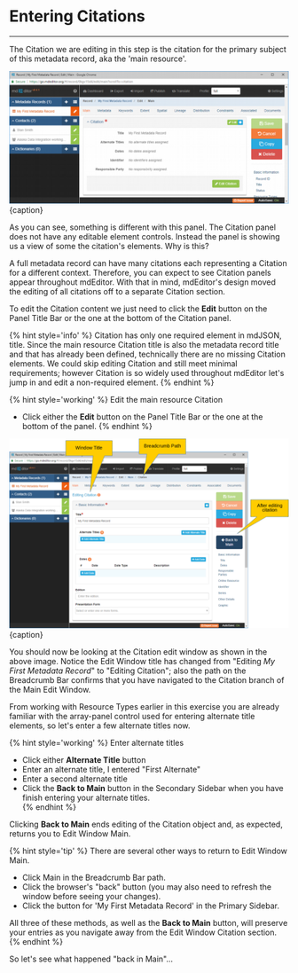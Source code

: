 # Entering Citations 
---

The <span class="md-panel">Citation</span> we are editing in this step is the citation for the primary subject of this metadata record, aka the 'main resource'.   

![Editing Window - Main - Main Resource Citation](/assets/get-started/edit-window-main-citation-1.png){caption}

As you can see, something is different with this panel. The <span class="md-panel">Citation</span> panel does not have any editable element controls.  Instead the panel is showing us a view of some the citation's elements.  Why is this?

A full metadata record can have many citations each representing a <span class="md-panel">Citation</span> for a different context.  Therefore, you can expect to see <span class="md-panel">Citation</span> panels appear throughout mdEditor.  With that in mind, mdEditor's design moved the editing of all citations off to a separate <span class="md-section">Citation</span> section. 

To edit the <span class="md-panel">Citation</span> content we just need to click the <strong class="btn btn-success btn-xs"> <i class="fa fa-pencil"> </i> Edit</strong> button on the <span class="md-window">Panel Title Bar</span> or the one at the bottom of the <span class="md-panel">Citation</span> panel. 

{% hint style='info' %}
  <span class="md-panel">Citation</span> has only one required element in mdJSON, <span class="md-element">title</span>.  Since the main resource <span class="md-panel">Citation</span> <span class="md-element">title</span> is also the metadata record <span class="md-element">title</span> and that has already been defined, technically there are no missing <span class="md-panel">Citation</span> elements.  We could skip editing <span class="md-panel">Citation</span> and still meet minimal requirements; however <span class="md-panel">Citation</span> is so widely used throughout mdEditor let's jump in and edit a non-required element.
{% endhint %}  

{% hint style='working' %}
  Edit the main resource <span class="md-panel">Citation</span>
  * Click either the <strong class="btn btn-success btn-xs"> <i class="fa fa-pencil"> </i> Edit</strong> button on the <span class="md-window">Panel Title Bar</span> or the one at the bottom of the panel.
{% endhint %}

![Editing Window - Citation](/assets/get-started/edit-window-main-citation-2.png){caption}

You should now be looking at the <span class="md-section">Citation</span> edit window as shown in the above image.  Notice the <span class="md-window">Edit Window</span> title has changed from "Editing *My First Metadata Record*" to "Editing Citation"; also the path on the <span class="md-window">Breadcrumb Bar</span> confirms that you have navigated to the <span class="md-section">Citation</span> branch of the <span class="md-section">Main</span> <span class="md-window">Edit Window</span>.  

From working with <span class="md-panel">Resource Types</span> earlier in this exercise you are already familiar with the array-panel control used for entering <span class="md-element">alternate title</span> elements, so let's enter a few <span class="md-element">alternate titles</span> now.

{% hint style='working' %}
  Enter <span class="md-element">alternate titles</span>
  * Click either <strong class="btn btn-info btn-xs"> <i class="fa fa-plus"> </i> Alternate Title</strong> button
  * Enter an <span class="md-element">alternate title</span>, I entered "First Alternate"
  * Enter a second <span class="md-element">alternate title</span>
  * Click the <strong class="btn btn-primary btn-xs"><i class="fa fa-arrow-left"> </i> Back to Main</strong> button in the <span class="md-window">Secondary Sidebar</span> when you have finish entering your <span class="md-element">alternate titles</span>.  
{% endhint %}

Clicking <strong class="btn btn-primary btn-xs"><i class="fa fa-arrow-left"> </i> Back to Main</strong> ends editing of the <span class="md-panel">Citation</span> object and, as expected, returns you to <span class="md-window">Edit Window</span> <span class="md-section">Main</span>.

{% hint style='tip' %}
  There are several other ways to return to <span class="md-window">Edit Window</span> <span class="md-section">Main</span>. 
  * Click <span class="md-section">Main</span> in the <span class="md-window">Breadcrumb Bar</span> path.
  * Click the browser's "back" button (you may also need to refresh the window before seeing your changes).
  * Click the <strong class="btn btn-warning btn-xs"> <i class="fa fa-pencil"> </i></strong> button for 'My First Metadata Record' in the <span class="md-window">Primary Sidebar</span>.
   
  All three of these methods, as well as the <strong class="btn btn-primary btn-xs"><i class="fa fa-arrow-left"> </i> Back to Main</strong> button, will preserve your entries as you navigate away from the <span class="md-window">Edit Window</span> <span class="md-section">Citation</span> section.
{% endhint %}

So let's see what happened "back in <span class="md-section">Main</span>"...
